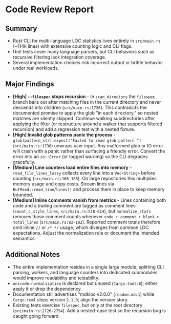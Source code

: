 # Code Review Report

## Summary
- Rust CLI for multi-language LOC statistics lives entirely in `src/main.rs` (~114k lines) with extensive counting logic and CLI flags.
- Unit tests cover many language parsers, but CLI behaviors such as recursive filtering lack integration coverage.
- Several implementation choices risk incorrect output or brittle behavior under real workloads.

## Major Findings
- **[High] `--filespec` stops recursion** - In `scan_directory` the `filespec` branch bails out after matching files in the current directory and never descends into children (`src/main.rs:1726`). This contradicts the documented promise to apply the glob "in each directory," so nested matches are silently skipped. Continue walking subdirectories after applying the filter (or restructure around a walker that supports filtered recursion) and add a regression test with a nested fixture.
- **[High] Invalid glob patterns panic the process** - `glob(pattern_str).expect("Failed to read glob pattern ")` (`src/main.rs:1738`) unwraps user input. Any malformed glob or IO error will crash with a panic rather than surfacing a friendly error. Convert the error into an `io::Error` (or logged warning) so the CLI degrades gracefully.
- **[Medium] Line counters load entire files into memory** - `read_file_lines_lossy` collects every line into a `Vec<String>` before counting (`src/main.rs:168-185`). On large repositories this multiplies memory usage and copy costs. Stream lines via `BufRead::read_line`/`lines()` and process them in place to keep memory bounded.
- **[Medium] Inline comments vanish from metrics** - Lines containing both code and a trailing comment are tagged as comment lines (`count_c_style_lines`, `src/main.rs:518-614`), but `normalize_stats` removes those comment counts whenever `code + comment + blank > total_lines` (`src/main.rs:82-102`). Reported comment totals therefore omit inline `//` or `/* */` usage, which diverges from common LOC expectations. Adjust the normalization rule or document the intended semantics.

## Additional Notes
- The entire implementation resides in a single large module; splitting CLI parsing, walkers, and language counters into dedicated submodules would improve readability and testability.
- `unicode-normalization` is declared but unused (`Cargo.toml:8`); either apply it or drop the dependency.
- Documentation still advertises "mdkloc v2.0.0" (`readme.md:1`) while `Cargo.toml` ships version `2.1.0`; align the version story.
- Existing tests exercise `filespec`, but only at the root directory (`src/main.rs:2726-2754`). Add a nested-case test so the recursion bug is caught going forward.
